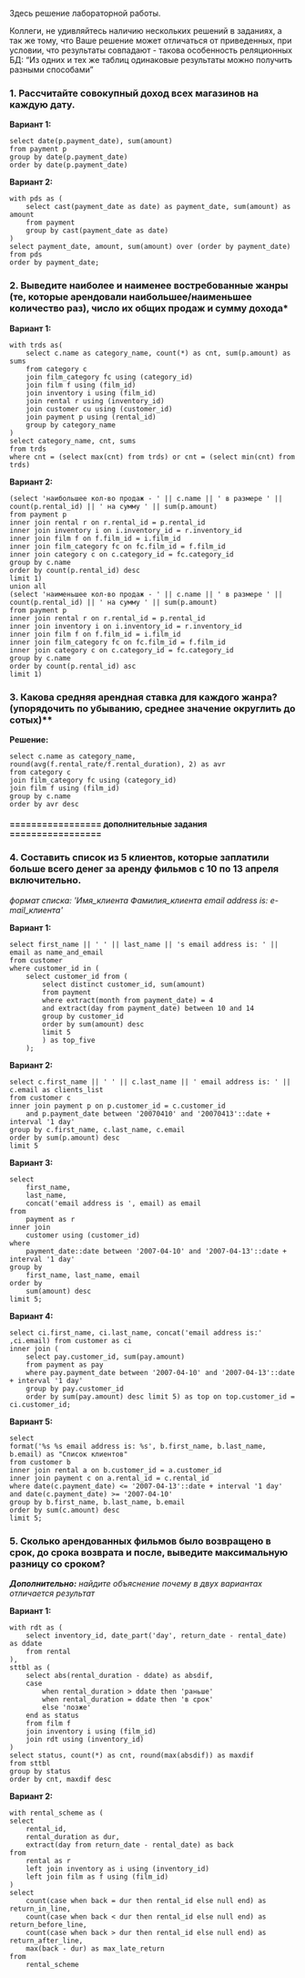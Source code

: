 Здесь решение лабораторной работы. 

Коллеги, не удивляйтесь наличию нескольких решений в заданиях, а так же тому, что Ваше решение может отличаться от приведенных, 
при условии, что результаты совпадают - такова особенность реляционных БД: “Из одних и тех же таблиц одинаковые результаты можно
 получить разными способами”

### 1. Рассчитайте совокупный доход всех магазинов на каждую дату.

**Вариант 1:**
```postgresql
select date(p.payment_date), sum(amount)
from payment p
group by date(p.payment_date)
order by date(p.payment_date)
```
**Вариант 2:**
```postgresql
with pds as (
    select cast(payment_date as date) as payment_date, sum(amount) as amount
    from payment
    group by cast(payment_date as date)
)
select payment_date, amount, sum(amount) over (order by payment_date)
from pds
order by payment_date;
```

### 2. Выведите наиболее и наименее востребованные жанры (те, которые арендовали наибольшее/наименьшее количество раз), число их общих продаж и сумму дохода*

**Вариант 1:**
```postgresql
with trds as(
    select c.name as category_name, count(*) as cnt, sum(p.amount) as sums
    from category c
    join film_category fc using (category_id)
    join film f using (film_id)
    join inventory i using (film_id)
    join rental r using (inventory_id)
    join customer cu using (customer_id)
    join payment p using (rental_id)
    group by category_name
)
select category_name, cnt, sums
from trds 
where cnt = (select max(cnt) from trds) or cnt = (select min(cnt) from trds)
```
**Вариант 2:**
```postgresql
(select 'наибольшее кол-во продаж - ' || c.name || ' в размере ' || count(p.rental_id) || ' на сумму ' || sum(p.amount)
from payment p
inner join rental r on r.rental_id = p.rental_id
inner join inventory i on i.inventory_id = r.inventory_id
inner join film f on f.film_id = i.film_id
inner join film_category fc on fc.film_id = f.film_id
inner join category c on c.category_id = fc.category_id
group by c.name
order by count(p.rental_id) desc
limit 1)
union all
(select 'наименьшее кол-во продаж - ' || c.name || ' в размере ' || count(p.rental_id) || ' на сумму ' || sum(p.amount)
from payment p
inner join rental r on r.rental_id = p.rental_id
inner join inventory i on i.inventory_id = r.inventory_id
inner join film f on f.film_id = i.film_id
inner join film_category fc on fc.film_id = f.film_id
inner join category c on c.category_id = fc.category_id
group by c.name
order by count(p.rental_id) asc
limit 1)
```

### 3. Какова средняя арендная ставка для каждого жанра? (упорядочить по убыванию, среднее значение округлить до сотых)**

**Решение:**
```postgresql
select c.name as category_name, round(avg(f.rental_rate/f.rental_duration), 2) as avr
from category c
join film_category fc using (category_id)
join film f using (film_id)
group by c.name
order by avr desc
```

#### ================= дополнительные задания =================

### 4. Cоставить список из 5 клиентов, которые заплатили больше всего денег за аренду фильмов с 10 по 13 апреля включительно.
*формат списка: 'Имя_клиента Фамилия_клиента email address is: e-mail_клиента'*

**Вариант 1:**
```postgresql
select first_name || ' ' || last_name || 's email address is: ' || email as name_and_email
from customer
where customer_id in (
	select customer_id from (
		select distinct customer_id, sum(amount)
		from payment
		where extract(month from payment_date) = 4
		and extract(day from payment_date) between 10 and 14
		group by customer_id
		order by sum(amount) desc
		limit 5
		) as top_five
	);
```
**Вариант 2:**
```postgresql
select c.first_name || ' ' || c.last_name || ' email address is: ' || c.email as clients_list
from customer c
inner join payment p on p.customer_id = c.customer_id 
    and p.payment_date between '20070410' and '20070413'::date + interval '1 day'
group by c.first_name, c.last_name, c.email
order by sum(p.amount) desc
limit 5
```
**Вариант 3:**
```postgresql
select
	first_name,
	last_name,
	concat('email address is ', email) as email
from
	payment as r
inner join 
    customer using (customer_id)
where 
    payment_date::date between '2007-04-10' and '2007-04-13'::date + interval '1 day'
group by 
    first_name, last_name, email
order by 
    sum(amount) desc
limit 5;
```
**Вариант 4:**
```postgresql
select ci.first_name, ci.last_name, concat('email address is:' ,ci.email) from customer as ci
inner join (
    select pay.customer_id, sum(pay.amount) 
    from payment as pay
    where pay.payment_date between '2007-04-10' and '2007-04-13'::date + interval '1 day'
    group by pay.customer_id
    order by sum(pay.amount) desc limit 5) as top on top.customer_id = ci.customer_id;
```
**Вариант 5:**
```postgresql
select
format('%s %s email address is: %s', b.first_name, b.last_name, b.email) as "Список клиентов"
from customer b
inner join rental a on b.customer_id = a.customer_id
inner join payment c on a.rental_id = c.rental_id
where date(c.payment_date) <= '2007-04-13'::date + interval '1 day' and date(c.payment_date) >= '2007-04-10'
group by b.first_name, b.last_name, b.email
order by sum(c.amount) desc
limit 5;
```

### 5. Сколько арендованных фильмов было возвращено в срок, до срока возврата и после, выведите максимальную разницу со сроком?
***Дополнительно:** найдите объяснение почему в двух вариантах отличается результат*

**Вариант 1:**
```postgresql
with rdt as (
    select inventory_id, date_part('day', return_date - rental_date) as ddate
    from rental
),
sttbl as (
    select abs(rental_duration - ddate) as absdif,
    case 
        when rental_duration > ddate then 'раньше'
        when rental_duration = ddate then 'в срок'
        else 'позже'
    end as status
    from film f
    join inventory i using (film_id)
    join rdt using (inventory_id)
)
select status, count(*) as cnt, round(max(absdif)) as maxdif
from sttbl
group by status
order by cnt, maxdif desc
```
**Вариант 2:**
```postgresql
with rental_scheme as (
select
	rental_id,
	rental_duration as dur,
	extract(day from return_date - rental_date) as back
from
	rental as r
	left join inventory as i using (inventory_id)
	left join film as f using (film_id)
)
select
	count(case when back = dur then rental_id else null end) as return_in_line,
	count(case when back < dur then rental_id else null end) as return_before_line,
	count(case when back > dur then rental_id else null end) as return_after_line,
	max(back - dur) as max_late_return
from
	rental_scheme
```